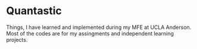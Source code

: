 # Quantastic
Things, I have learned and implemented during my MFE at UCLA Anderson. Most of the codes are for my assingments and independent learning projects. 
